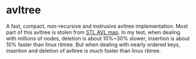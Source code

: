 # avltree
A fast, compact, non-recursive and instrusive avltree implementation.
Most part of this avltree is stolen from [STL AVL map](https://sourceforge.net/projects/stlavlmap/).
In my test, when dealing with millions of nodes, deletion is about 10%~30% slower, insertion is about 10% faster than linux rbtree.
But when dealing with nearly ordered keys, insertion and deletion of avltree is much faster than linux rbtree.
